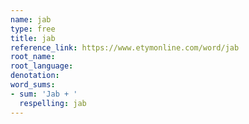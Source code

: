 ```yaml
---
name: jab
type: free
title: jab
reference_link: https://www.etymonline.com/word/jab
root_name: 
root_language: 
denotation: 
word_sums:
- sum: 'Jab + '
  respelling: jab
---
```

